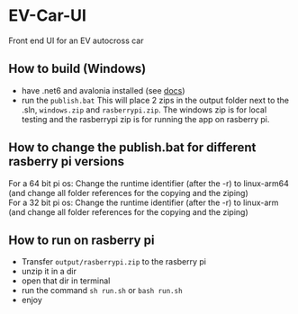 # EV-Car-UI
 Front end UI for an EV autocross car

 ## How to build (Windows)
- have .net6 and avalonia installed (see [docs](https://docs.avaloniaui.net/docs/getting-started))
- run the `publish.bat`
This will place 2 zips in the output folder next to the .sln, `windows.zip` and `rasberrypi.zip`. The windows zip is for local testing and the rasberrypi zip is for running the app on rasberry pi.

## How to change the publish.bat for different rasberry pi versions
For a 64 bit pi os: Change the runtime identifier (after the -r) to linux-arm64 (and change all folder references for the copying and the ziping)  
For a 32 bit pi os: Change the runtime identifier (after the -r) to linux-arm (and change all folder references for the copying and the ziping)

## How to run on rasberry pi
- Transfer `output/rasberrypi.zip` to the rasberry pi
- unzip it in a dir
- open that dir in terminal
- run the command `sh run.sh` or `bash run.sh`
- enjoy